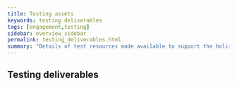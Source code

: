 ```yaml
---
title: Testing assets
keywords: testing deliverables
tags: [engagement,testing]
sidebar: overview_sidebar
permalink: testing_deliverables.html
summary: "Details of test resources made available to support the holistic testing of provider APIs and consumer applications"
---
```


## Testing deliverables ##